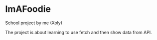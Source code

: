 # ImAFoodie
School project by me (Xoly)

The project is about learning to use fetch and then show data from API.
